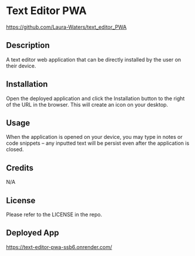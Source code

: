 # Text Editor PWA 
https://github.com/Laura-Waters/text_editor_PWA

## Description

A text editor web application that can be directly installed by the user on their device. 

## Installation

Open the deployed application and click the Installation button to the right of the URL in the browser. This will create an icon on your desktop. 

## Usage

When the application is opened on your device, you may type in notes or code snippets – any inputted text will be persist even after the application is closed.

## Credits

N/A 

## License

Please refer to the LICENSE in the repo.

## Deployed App 
https://text-editor-pwa-ssb6.onrender.com/



